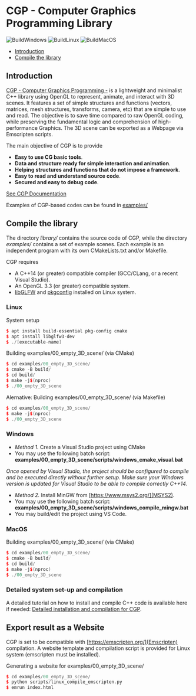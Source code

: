 # CGP - Computer Graphics Programming Library

![BuildWindows](https://github.com/drohmer/CGP/actions/workflows/Windows.yml/badge.svg)
![BuildLinux](https://github.com/drohmer/CGP/actions/workflows/Linux.yml/badge.svg)
![BuildMacOS](https://github.com/drohmer/CGP/actions/workflows/MacOS.yml/badge.svg)

- [Introduction](#Introduction)
- [Compile the library](#Compilation)


<a name="Introduction"></a>

## Introduction

[CGP - Computer Graphics Programming -](https://imagecomputing.net/cgp/index.html) is a lightweight and minimalist C++ library using OpenGL to represent, animate, and interact with 3D scenes. 
It features a set of simple structures and functions (vectors, matrices, mesh structures, transforms, camera, etc) that are simple to use and read. The objective is to save time compared to raw OpenGL coding, while preserving the fundamental logic and comprehension of high-performance Graphics. The 3D scene can be exported as a Webpage via Emscripten scripts.

The main objective of CGP is to provide
* **Easy to use CG basic tools**. 
* **Data and structure ready for simple interaction and animation**. 
* **Helping structures and functions that do not impose a framework**.
* **Easy to read and understand source code**. 
* **Secured and easy to debug code**. 

[See CGP Documentation](https://imagecomputing.net/cgp/index.html)

Examples of CGP-based codes can be found in [examples/](examples/)

<a name="Compilation"></a>

## Compile the library

The directory _library/_ contains the source code of CGP, while the directory _examples/_ contains a set of example scenes.
Each example is an independent program with its own CMakeLists.txt and/or Makefile. 

CGP requires
* A C++14 (or greater) compatible compiler (GCC/CLang, or a recent Visual Studio).
* An OpenGL 3.3 (or greater) compatible system.
* [libGLFW](https://www.glfw.org/) and [pkgconfig](https://www.freedesktop.org/wiki/Software/pkg-config/) installed on Linux system.


### Linux

System setup

```c++
$ apt install build-essential pkg-config cmake
$ apt install libglfw3-dev
$ ./[executable-name]
```

Building examples/00_empty_3D_scene/ (via CMake)
```c++
$ cd examples/00_empty_3D_scene/
$ cmake -B build/
$ cd build/
$ make -j$(nproc)
$ ./00_empty_3D_scene
```

Alernative: Building examples/00_empty_3D_scene/ (via Makefile)
```c++
$ cd examples/00_empty_3D_scene/
$ make -j$(nproc)
$ ./00_empty_3D_scene
```


### Windows

* _Method 1._ Create a Visual Studio project using CMake
* You may use the following batch script: __examples/00_empty_3D_scene/scripts/windows_cmake_visual.bat__

_Once opened by Visual Studio, the project should be configured to compile and be executed directly without further setup. Make sure your Windows version is updated for Visual Studio to be able to compile correctly C++14._

* _Method 2._ Install MinGW from [https://www.msys2.org/](MSYS2). 
* You may use the following batch script: __examples/00_empty_3D_scene/scripts/windows_compile_mingw.bat__
* You may build/edit the project using VS Code.




### MacOS

Building examples/00_empty_3D_scene/ (via CMake)
```c++
$ cd examples/00_empty_3D_scene/
$ cmake -B build/
$ cd build/
$ make -j$(nproc)
$ ./00_empty_3D_scene
```




### Detailed system set-up and compilation

A detailed tutorial on how to install and compile C++ code is available here if needed: [Detailed installation and compilation for CGP](https://imagecomputing.net/cgp/compilation).



## Export result as a Website

CGP is set to be compatible with [https://emscripten.org/](Emscripten) compilation. A website template and compilation script is provided for Linux system (emscripten must be installed).

Generating a website for examples/00_empty_3D_scene/
```c++
$ cd examples/00_empty_3D_scene/
$ python scripts/linux_compile_emscripten.py
$ emrun index.html
```